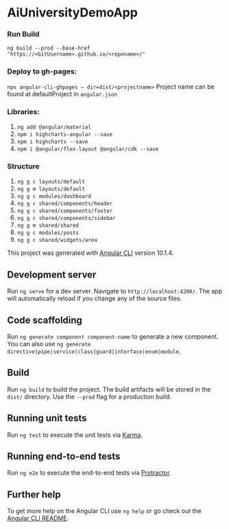 # AiUniversityDemoApp

### Run Build
`ng build --prod --base-href "https://<GitUsername>.github.io/<reponame>/"`

### Deploy to gh-pages:
`npx angular-cli-ghpages — dir=dist/<projectname>` Project name can be found at defaultProject in `angular.json`

### Libraries:
1. `ng add @angular/material`
2. `npm i highcharts-angular --save`
3. `npm i highcharts --save`
4. `npm i @angular/flex-layout @angular/cdk --save`

### Structure
1. `ng g c layouts/default`
2. `ng g m layouts/default`
3. `ng g c modules/dashboard`
4. `ng g c shared/components/header`
5. `ng g c shared/components/footer`
6. `ng g c shared/components/sidebar`
7. `ng g m shared/shared`
8. `ng g c modules/posts`
9. `ng g c shared/widgets/area`

This project was generated with [Angular CLI](https://github.com/angular/angular-cli) version 10.1.4.

## Development server

Run `ng serve` for a dev server. Navigate to `http://localhost:4200/`. The app will automatically reload if you change any of the source files.

## Code scaffolding

Run `ng generate component component-name` to generate a new component. You can also use `ng generate directive|pipe|service|class|guard|interface|enum|module`.

## Build

Run `ng build` to build the project. The build artifacts will be stored in the `dist/` directory. Use the `--prod` flag for a production build.

## Running unit tests

Run `ng test` to execute the unit tests via [Karma](https://karma-runner.github.io).

## Running end-to-end tests

Run `ng e2e` to execute the end-to-end tests via [Protractor](http://www.protractortest.org/).

## Further help

To get more help on the Angular CLI use `ng help` or go check out the [Angular CLI README](https://github.com/angular/angular-cli/blob/master/README.md).
